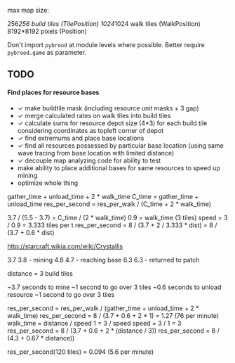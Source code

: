 max map size:

256*256 build tiles (TilePosition)
1024*1024 walk tiles (WalkPosition)
8192*8192 pixels (Position)


Don't import `pybrood` at module levels where possible.
Better require `pybrood.game` as parameter.


## TODO

#### Find places for resource bases

- ✓ make buildtile mask (including resource unit masks + 3 gap)
- ✓ merge calculated rates on walk tiles into build tiles
- ✓ calculate sums for resource depot size (4*3) for each build tile
  considering coordinates as topleft corner of depot
- ✓ find extremums and place base locations
- ✓ find all resources possessed by particular base location
  (using same wave tracing from base location with limited distance)
- ✓ decouple map analyzing code for ability to test
- make ability to place additional bases for same resources to speed up mining
- optimize whole thing


gather_time + unload_time + 2 * walk_time
C_time = gather_time + unload_time
res_per_second = res_per_walk / (C_time + 2 * walk_time)



3.7 / (5.5 - 3.7) = C_time / (2 * walk_time)
0.9 = walk_time (3 tiles)
speed = 3 / 0.9 = 3.333 tiles per t
res_per_second = 8 / (3.7 + 2 / 3.333 * dist) = 8 / (3.7 + 0.6 * dist)


http://starcraft.wikia.com/wiki/Crystallis


3.7 3.8 - mining
4.8 4.7 - reaching base
6.3 6.3 - returned to patch

distance = 3 build tiles

~3.7 seconds to mine
~1 second to go over 3 tiles
~0.6 seconds to unload resource
~1 second to go over 3 tiles

res_per_second = res_per_walk / (gather_time + unload_time + 2 * walk_time)
res_per_second = 8 / (3.7 + 0.6 + 2 * 1) = 1.27 (76 per minute)
walk_time = distance / speed
1 = 3 / speed
speed = 3 / 1 = 3
res_per_second = 8 / (3.7 + 0.6 + 2 * (distance / 3))
res_per_second = 8 / (4.3 + 0.67 * distance))

res_per_second(120 tiles) = 0.094 (5.6 per minute)
